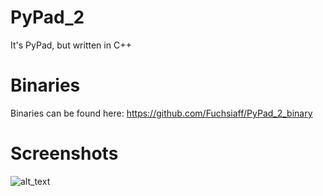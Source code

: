 # PyPad_2
It's PyPad, but written in C++

# Binaries
Binaries can be found here: https://github.com/Fuchsiaff/PyPad_2_binary

# Screenshots

![alt_text](https://raw.githubusercontent.com/Fuchsiaff/as/master/picture1.PNG)

